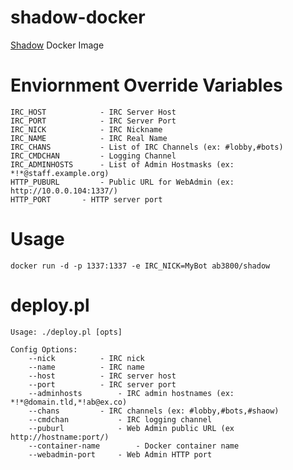 # shadow-docker
[Shadow](https://github.com/ablakely/shadow) Docker Image

# Enviornment Override Variables

    IRC_HOST            - IRC Server Host
    IRC_PORT            - IRC Server Port
    IRC_NICK            - IRC Nickname
    IRC_NAME            - IRC Real Name
    IRC_CHANS           - List of IRC Channels (ex: #lobby,#bots)
    IRC_CMDCHAN         - Logging Channel
    IRC_ADMINHOSTS      - List of Admin Hostmasks (ex: *!*@staff.example.org)
    HTTP_PUBURL         - Public URL for WebAdmin (ex: http://10.0.0.104:1337/)
    HTTP_PORT		- HTTP server port

# Usage
    docker run -d -p 1337:1337 -e IRC_NICK=MyBot ab3800/shadow

# deploy.pl
    Usage: ./deploy.pl [opts]
    
    Config Options:
	    --nick			- IRC nick
	    --name			- IRC name
	    --host			- IRC server host
	    --port			- IRC server port
	    --adminhosts		- IRC admin hostnames (ex: *!*@domain.tld,*!ab@ex.co)
	    --chans			- IRC channels (ex: #lobby,#bots,#shaow)
	    --cmdchan			- IRC logging channel
	    --puburl			- Web Admin public URL (ex http://hostname:port/)
	    --container-name		- Docker container name
	    --webadmin-port		- Web Admin HTTP port
